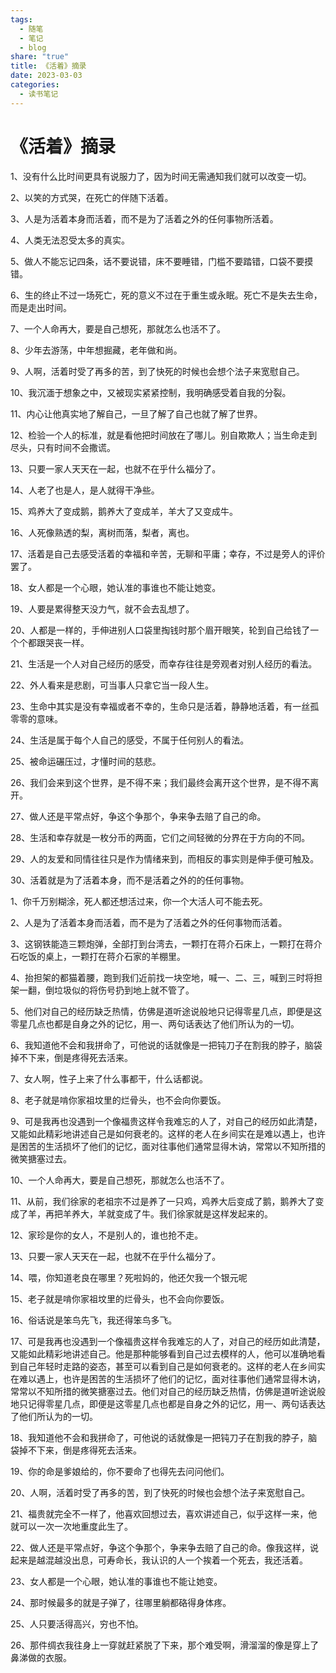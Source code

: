 ```yaml
---
tags:
  - 随笔
  - 笔记
  - blog
share: "true"
title: 《活着》摘录
date: 2023-03-03
categories:
  - 读书笔记
---
```


# 《活着》摘录

1、没有什么比时间更具有说服力了，因为时间无需通知我们就可以改变一切。

2、以笑的方式哭，在死亡的伴随下活着。

3、人是为活着本身而活着，而不是为了活着之外的任何事物所活着。

4、人类无法忍受太多的真实。

5、做人不能忘记四条，话不要说错，床不要睡错，门槛不要踏错，口袋不要摸错。

6、生的终止不过一场死亡，死的意义不过在于重生或永眠。死亡不是失去生命，而是走出时间。

7、一个人命再大，要是自己想死，那就怎么也活不了。

8、少年去游荡，中年想掘藏，老年做和尚。

9、人啊，活着时受了再多的苦，到了快死的时候也会想个法子来宽慰自己。

10、我沉湎于想象之中，又被现实紧紧控制，我明确感受着自我的分裂。

11、内心让他真实地了解自己，一旦了解了自己也就了解了世界。

12、检验一个人的标准，就是看他把时间放在了哪儿。别自欺欺人；当生命走到尽头，只有时间不会撒谎。

13、只要一家人天天在一起，也就不在乎什么福分了。

14、人老了也是人，是人就得干净些。

15、鸡养大了变成鹅，鹅养大了变成羊，羊大了又变成牛。

16、人死像熟透的梨，离树而落，梨者，离也。

17、活着是自己去感受活着的幸福和辛苦，无聊和平庸；幸存，不过是旁人的评价罢了。

18、女人都是一个心眼，她认准的事谁也不能让她变。

19、人要是累得整天没力气，就不会去乱想了。

20、人都是一样的，手伸进别人口袋里掏钱时那个眉开眼笑，轮到自己给钱了一个个都跟哭丧一样。

21、生活是一个人对自己经历的感受，而幸存往往是旁观者对别人经历的看法。

22、外人看来是悲剧，可当事人只拿它当一段人生。

23、生命中其实是没有幸福或者不幸的，生命只是活着，静静地活着，有一丝孤零零的意味。

24、生活是属于每个人自己的感受，不属于任何别人的看法。

25、被命运碾压过，才懂时间的慈悲。

26、我们会来到这个世界，是不得不来；我们最终会离开这个世界，是不得不离开。

27、做人还是平常点好，争这个争那个，争来争去赔了自己的命。

28、生活和幸存就是一枚分币的两面，它们之间轻微的分界在于方向的不同。

29、人的友爱和同情往往只是作为情绪来到，而相反的事实则是伸手便可触及。

30、活着就是为了活着本身，而不是活着之外的的任何事物。

1、你千万别糊涂，死人都还想活过来，你一个大活人可不能去死。

2、人是为了活着本身而活着，而不是为了活着之外的任何事物而活着。

3、这钢铁能造三颗炮弹，全部打到台湾去，一颗打在蒋介石床上，一颗打在蒋介石吃饭的桌上，一颗打在蒋介石家的羊棚里。

4、抬担架的都猫着腰，跑到我们近前找一块空地，喊一、二、三，喊到三时将担架一翻，倒垃圾似的将伤号扔到地上就不管了。

5、他们对自己的经历缺乏热情，仿佛是道听途说般地只记得零星几点，即便是这零星几点也都是自身之外的记忆，用一、两句话表达了他们所认为的一切。

6、我知道他不会和我拼命了，可他说的话就像是一把钝刀子在割我的脖子，脑袋掉不下来，倒是疼得死去活来。

7、女人啊，性子上来了什么事都干，什么话都说。

8、老子就是啃你家祖坟里的烂骨头，也不会向你要饭。

9、可是我再也没遇到一个像福贵这样令我难忘的人了，对自己的经历如此清楚，又能如此精彩地讲述自己是如何衰老的。这样的老人在乡间实在是难以遇上，也许是困苦的生活损坏了他们的记忆，面对往事他们通常显得木讷，常常以不知所措的微笑搪塞过去。

10、一个人命再大，要是自己想死，那就怎么也活不了。

11、从前，我们徐家的老祖宗不过是养了一只鸡，鸡养大后变成了鹅，鹅养大了变成了羊，再把羊养大，羊就变成了牛。我们徐家就是这样发起来的。

12、家珍是你的女人，不是别人的，谁也抢不走。

13、只要一家人天天在一起，也就不在乎什么福分了。

14、喂，你知道老良在哪里？死啦妈的，他还欠我一个银元呢

15、老子就是啃你家祖坟里的烂骨头，也不会向你要饭。

16、俗话说是笨鸟先飞，我还得笨鸟多飞。

17、可是我再也没遇到一个像福贵这样令我难忘的人了，对自己的经历如此清楚，又能如此精彩地讲述自己。他是那种能够看到自己过去模样的人，他可以准确地看到自己年轻时走路的姿态，甚至可以看到自己是如何衰老的。这样的老人在乡间实在难以遇上，也许是困苦的生活损坏了他们的记忆，面对往事他们通常显得木讷，常常以不知所措的微笑搪塞过去。他们对自己的经历缺乏热情，仿佛是道听途说般地只记得零星几点，即便是这零星几点也都是自身之外的记忆，用一、两句话表达了他们所认为的一切。

18、我知道他不会和我拼命了，可他说的话就像是一把钝刀子在割我的脖子，脑袋掉不下来，倒是疼得死去活来。

19、你的命是爹娘给的，你不要命了也得先去问问他们。

20、人啊，活着时受了再多的苦，到了快死的时候也会想个法子来宽慰自己。

21、福贵就完全不一样了，他喜欢回想过去，喜欢讲述自己，似乎这样一来，他就可以一次一次地重度此生了。

22、做人还是平常点好，争这个争那个，争来争去赔了自己的命。像我这样，说起来是越混越没出息，可寿命长，我认识的人一个挨着一个死去，我还活着。

23、女人都是一个心眼，她认准的事谁也不能让她变。

24、那时候最多的就是子弹了，往哪里躺都硌得身体疼。

25、人只要活得高兴，穷也不怕。

26、那件绸衣我往身上一穿就赶紧脱了下来，那个难受啊，滑溜溜的像是穿上了鼻涕做的衣服。
